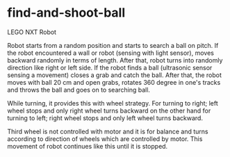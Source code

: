 # find-and-shoot-ball
LEGO NXT Robot 

  Robot starts from a random position and starts to search a ball on pitch. If the robot encountered a wall or robot (sensing with light
sensor), moves backward randomly in terms of
length. After that, robot turns into randomly direction
like right or left side. If the robot finds a ball
(ultrasonic sensor sensing a movement) closes a grab
and catch the ball. After that, the robot moves with
ball 20 cm and open grabs, rotates 360 degree in
one's tracks and throws the ball and goes on to
searching ball.

  While turning, it provides this with wheel
strategy. For turning to right; left wheel stops and
only right wheel turns backward on the other hand
for turning to left; right wheel stops and only left
wheel turns backward.

  Third wheel is not controlled with motor
and it is for balance and turns according to direction
of wheels which are controlled by motor. This
movement of robot continues like this until it is
stopped.
